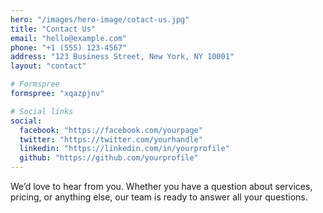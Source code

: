 ```yaml
---
hero: "/images/hero-image/cotact-us.jpg"
title: "Contact Us"
email: "hello@example.com"
phone: "+1 (555) 123-4567"
address: "123 Business Street, New York, NY 10001"
layout: "contact"

# Formspree
formspree: "xqazpjnv"

# Social links
social:
  facebook: "https://facebook.com/yourpage"
  twitter: "https://twitter.com/yourhandle"
  linkedin: "https://linkedin.com/in/yourprofile"
  github: "https://github.com/yourprofile"
---
```

We’d love to hear from you. Whether you have a question about services, pricing, or anything else, our team is ready to answer all your questions.

